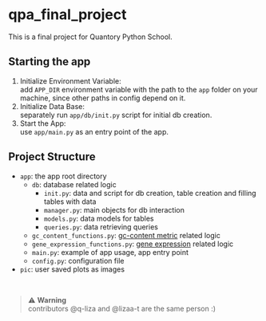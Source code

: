 # qpa_final_project

This is a final project for Quantory Python School.

## Starting the app

1. Initialize Environment Variable:<br>
add `APP_DIR` environment variable with the path to the `app` folder on your machine, since other paths in config depend on it.
2. Initialize Data Base:<br>
separately run `app/db/init.py` script for initial db creation.
3. Start the App:<br>
use `app/main.py` as an entry point of the app.

## Project Structure
- `app`: the app root directory
  - `db`: database related logic
    - `init.py`: data and script for db creation, table creation and filling tables with data
    - `manager.py`: main objects for db interaction
    - `models.py`: data models for tables
    - `queries.py`: data retrieving queries
  - `gc_content_functions.py`: [gc-content metric](https://en.wikipedia.org/wiki/GC-content) related logic
  - `gene_expression_functions.py`: [gene expression](https://www.khanacademy.org/science/high-school-biology/hs-molecular-genetics/hs-rna-and-protein-synthesis/a/the-genetic-code) related logic
  - `main.py`: example of app usage, app entry point
  - `config.py`: configuration file
- `pic`: user saved plots as images

<br>

> :warning: **Warning** <br>
> contributors @q-liza and @lizaa-t are the same person :)
